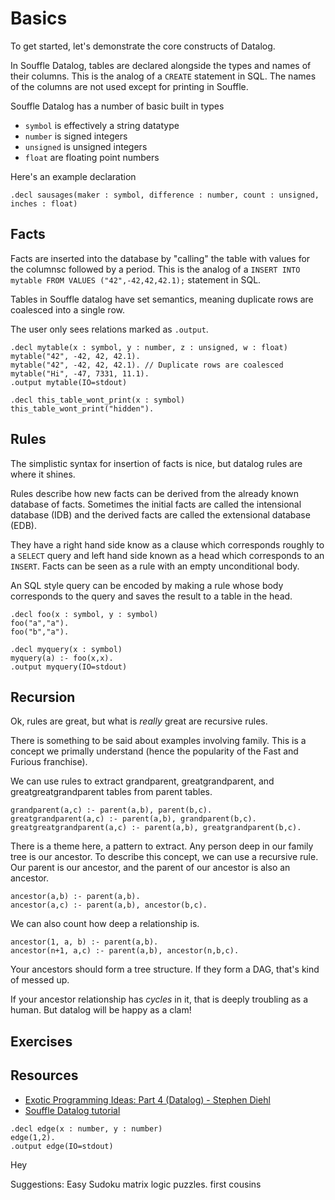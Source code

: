 # Basics

To get started, let's demonstrate the core constructs of Datalog.

In Souffle Datalog, tables are declared alongside the types and names of their columns. This is the analog of a `CREATE` statement in SQL. The names of the columns are not used except for printing in Souffle.

Souffle Datalog has a number of basic built in types

- `symbol` is effectively a string datatype
- `number` is signed integers
- `unsigned` is unsigned integers
- `float` are floating point numbers

Here's an example declaration

```souffle
.decl sausages(maker : symbol, difference : number, count : unsigned, inches : float)
```

## Facts

Facts are inserted into the database by "calling" the table with values for the columnsc followed by a period. 
This is the analog of a `INSERT INTO mytable FROM VALUES ("42",-42,42,42.1);` statement in SQL.

Tables in Souffle datalog have set semantics, meaning duplicate rows are coalesced into a single row.

The user only sees relations marked as `.output`.

```souffle,editable
.decl mytable(x : symbol, y : number, z : unsigned, w : float)
mytable("42", -42, 42, 42.1).
mytable("42", -42, 42, 42.1). // Duplicate rows are coalesced
mytable("Hi", -47, 7331, 11.1).
.output mytable(IO=stdout)

.decl this_table_wont_print(x : symbol)
this_table_wont_print("hidden").
```

## Rules
The simplistic syntax for insertion of facts is nice, but datalog rules are where it shines.

Rules describe how new facts can be derived from the already known database of facts. Sometimes the initial facts are called the intensional database (IDB) and the derived facts are called the extensional database (EDB).

They have a right hand side know as a clause which corresponds roughly to a `SELECT` query and left hand side known as a head which corresponds to an `INSERT`. Facts can be seen as a rule with an empty unconditional body.

An SQL style query can be encoded by making a rule whose body corresponds to the query and saves the result to a table in the head.

```souffle
.decl foo(x : symbol, y : symbol)
foo("a","a").
foo("b","a").

.decl myquery(x : symbol)
myquery(a) :- foo(x,x). 
.output myquery(IO=stdout)
```

## Recursion
Ok, rules are great, but what is _really_ great are recursive rules.

There is something to be said about examples involving family. This is a concept we primally understand (hence the popularity of the Fast and Furious franchise).

We can use rules to extract grandparent, greatgrandparent, and greatgreatgrandparent tables from parent tables.

```
grandparent(a,c) :- parent(a,b), parent(b,c).
greatgrandparent(a,c) :- parent(a,b), grandparent(b,c).
greatgreatgrandparent(a,c) :- parent(a,b), greatgrandparent(b,c).
```

There is a theme here, a pattern to extract. Any person deep in our family tree is our ancestor. To describe this concept, we can use a recursive rule. Our parent is our ancestor, and the parent of our ancestor is also an ancestor.

```
ancestor(a,b) :- parent(a,b).
ancestor(a,c) :- parent(a,b), ancestor(b,c).
```

We can also count how deep a relationship is.

```
ancestor(1, a, b) :- parent(a,b).
ancestor(n+1, a,c) :- parent(a,b), ancestor(n,b,c).
```

Your ancestors should form a tree structure. If they form a DAG, that's kind of messed up.

If your ancestor relationship has _cycles_ in it, that is deeply troubling as a human. But datalog will be happy as a clam!

## Exercises



## Resources
- [Exotic Programming Ideas: Part 4 (Datalog) - Stephen Diehl](https://www.stephendiehl.com/posts/exotic04.html)
- [Souffle Datalog tutorial](https://souffle-lang.github.io/tutorial)





 

```souffle,editable
.decl edge(x : number, y : number)
edge(1,2).
.output edge(IO=stdout)
```

Hey

Suggestions:
Easy Sudoku
matrix logic puzzles.
first cousins
